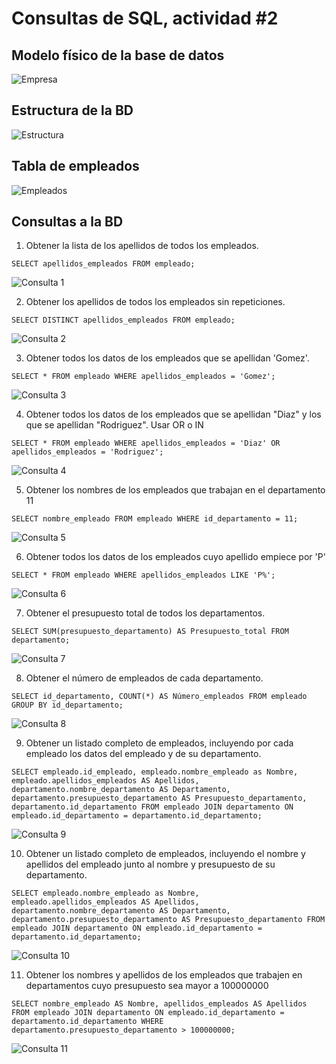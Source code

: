 # Consultas de SQL, actividad #2

## Modelo físico de la base de datos

![Empresa](img/Empresa.jpg "Modelo Físico de la BD")

## Estructura de la BD

![Estructura](img/estructura.png "Estrucutra de la BD")

## Tabla de empleados

![Empleados](img/datos_empleados.png "Datos de la tabla de empleados")

## Consultas a la BD

1. Obtener la lista de los apellidos de todos los empleados.

`SELECT apellidos_empleados FROM empleado;`

![Consulta 1](img/consulta_1.png "Consulta 1")

2. Obtener los apellidos de todos los empleados sin repeticiones.

`SELECT DISTINCT apellidos_empleados FROM empleado;`

![Consulta 2](img/consulta_2.png "Consulta 2")

3. Obtener todos los datos de los empleados que se apellidan 'Gomez'.

`SELECT * FROM empleado WHERE apellidos_empleados = 'Gomez';`

![Consulta 3](img/consulta_3.png "Consulta 3")

4. Obtener todos los datos de los empleados que se apellidan "Diaz" y los que se apellidan "Rodriguez".  Usar OR o IN

`SELECT * FROM empleado WHERE apellidos_empleados = 'Diaz' OR apellidos_empleados = 'Rodriguez';`

![Consulta 4](img/consulta_4.png "Consulta 4")

5. Obtener los nombres de los empleados que trabajan en el departamento 11

`SELECT nombre_empleado FROM empleado WHERE id_departamento = 11;`

![Consulta 5](img/consulta_5.png "Consulta 5")

6. Obtener todos los datos de los empleados cuyo apellido empiece por 'P'

`SELECT * FROM empleado WHERE apellidos_empleados LIKE 'P%';`

![Consulta 6](img/consulta_6.png "Consulta 6")

7. Obtener el presupuesto total de todos los departamentos.

`SELECT SUM(presupuesto_departamento) AS Presupuesto_total FROM departamento;`

![Consulta 7](img/consulta_7.png "Consulta 7")

8. Obtener el número de empleados de cada departamento.

`SELECT id_departamento, COUNT(*) AS Número_empleados FROM empleado GROUP BY id_departamento;`

![Consulta 8](img/consulta_8.png "Consulta 8")

9. Obtener un listado completo de empleados, incluyendo por cada empleado los datos del empleado y de su departamento.

`SELECT empleado.id_empleado, empleado.nombre_empleado as Nombre, empleado.apellidos_empleados AS Apellidos, departamento.nombre_departamento AS Departamento, departamento.presupuesto_departamento AS Presupuesto_departamento, departamento.id_departamento FROM empleado JOIN departamento ON empleado.id_departamento = departamento.id_departamento;`

![Consulta 9](img/consulta_9.png "Consulta 9")

10. Obtener un listado completo de empleados, incluyendo el nombre y apellidos del empleado junto al nombre y presupuesto de su departamento.

`SELECT empleado.nombre_empleado as Nombre, empleado.apellidos_empleados AS Apellidos, departamento.nombre_departamento AS Departamento, departamento.presupuesto_departamento AS Presupuesto_departamento FROM empleado JOIN departamento ON empleado.id_departamento = departamento.id_departamento;`

![Consulta 10](img/consulta_10.png "Consulta 10")

11. Obtener los nombres y apellidos de los empleados que trabajen en departamentos cuyo presupuesto sea mayor a 100000000

`SELECT nombre_empleado AS Nombre, apellidos_empleados AS Apellidos FROM empleado JOIN departamento ON empleado.id_departamento = departamento.id_departamento WHERE departamento.presupuesto_departamento > 100000000;`

![Consulta 11](img/consulta_11.png "Consulta 11")